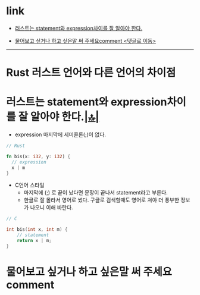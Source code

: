 # link

- [러스트는 statement와 expression차이를 잘 알아야 한다.](#러스트는-statement와-expression차이를-잘-알아야-한다)

- [물어보고 싶거나 하고 싶은말 써 주세요comment <댓글로 이동>](#comment)

<hr />

# Rust 러스트 언어와 다른 언어의 차이점

# 러스트는 statement와 expression차이를 잘 알아야 한다.[|🔝|](#link)

- expression 마지막에 세미콜론(;)이 없다.

```rs
// Rust

fn bis(x: i32, y: i32) {
  // expression
  x | m
}

```

- C언어 스타일
  - 마지막에 (;) 로 끝이 났다면 문장이 끝나서 statement라고 부른다.
  - 한글로 잘 몰라서 영어로 썼다.  구글로 검색할때도 영어로 쳐야 더 풍부한 정보가 나오니 이해 바란다.

```c
// C

int bis(int x, int m) {
    // statement
    return x | m;
}
```


<h1 id="comment">물어보고 싶거나 하고 싶은말 써 주세요comment</h1>

<script src="https://utteranc.es/client.js" repo="YoungHaKim7/blog_comments_bot" issue-term="url"
    theme="github-light" crossorigin="anonymous" async>
</script>

